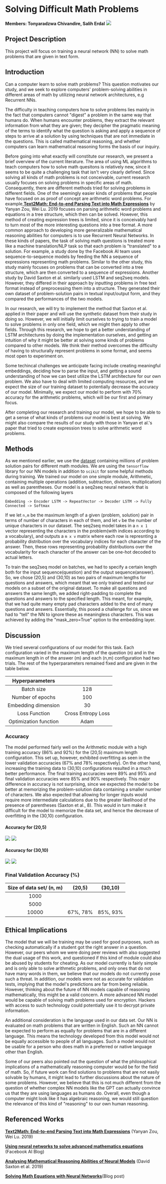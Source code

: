 # Solving Difficult Math Problems
**Members: Tonyaradzwa Chivandire, Salih Erdal**
![](mathematics.jpeg)

## Project Description

This project will focus on training a neural network (NN) to solve math problems that are given in text form. 

## Introduction

Can a computer learn to solve math problems? This question motivates our study, and we seek to explore computers' problem-solving abilities in different areas of math by utilizing neural network architectures, e.g Recurrent NNs. 

The difficulty in teaching computers how to solve problems lies mainly in the fact that computers cannot "digest" a problem in the same way that humans do. When humans encounter problems, they extract the relevant information from what they are given; they decipher the pragmatic meaning of the terms to identify what the question is asking and apply a sequence of steps to arrive at a solution by using techniques that are not immediate in the questions. This is called mathematical reasoning, and whether computers can learn mathematical reasoning forms the basis of our inquiry. 

Before going into what exactly will constitute our research, we present a brief overview of the current literature. The area of using ML algorithms to teach computers how to solve math quesitons is relatively new, since it seems to be quite a challenging task that isn't very clearly defined. Since solving all kinds of math problems is not conceivable, current research usually focuses on solving problems in specific areas of math. Consequently, there are different methods tried for solving problems in different fields. One of the seemingly easier kinds of problems that people have focused on as proof of concept are arithmetic word problems. For example,[**Text2Math: End-to-end Parsing Text into Math Expressions**](https://arxiv.org/abs/1910.06571) by Yanyan Zou, Wei Lu. 2019 focuses on parsing arithmetic word problems and equations in a tree structure, which then can be solved. However, this method of creating expression trees is limited, since it is conceivably hard to turn most of the more interesting questions into a tree format. A more common approach to developing more generalizable mathematical reasoning abilities for computers is to use Recurrent Neural Networks. In these kinds of papers, the task of solving math questions is treated more like a machine translation/NLP task so that each problem is "translated" to a solution. For example, a study done by the Facebook AI team uses sequence-to-sequence models by feeding the NN a sequence of expressions representing math problems. Similar to the other study, this study mainly focuses on problems that can be converted into a tree structure, which are then converted to a sequence of expressions. Another study by David Saxton et al. similarly used LSTM and seq2seq models. However, they differed in their approach by inputting problems in free text format instead of preprocessing them into a structure. They generated their own dataset of problem-solution pairs in textual input/output form, and they compared the performances of the two models. 

In our research, we will try to implement the method that Saxton et al. applied in their paper and will use the synthetic dataset from their study in doing so. However, we will initially limit ourselves to trying to train a model to solve problems in only one field, which we might then apply to other fields. Through this research, we hope to get a better understanding of LSTM architectures by doing the implementation ourselves, and getting an intuition of why it might be better at solving some kinds of problems compared to other models. We think their method overcomes the difficulty of having to structurally represent problems in some format, and seems most open to experiment on. 

Some techincal challenges we anticipate facing include creating meaningful embeddings, deciding how to parse the input, and getting a sound understanding of how we can best utilize the LSTM architecture for our own problem. We also have to deal with limited computing resources, and we expect the size of our training dataset to potentially decrease the accuracy of our model. Minimally, we expect our model to perform with 70% accuracy for the arithmetic problems, which will be our first and primary focus.

After completing our research and training our model, we hope to be able to get a sense of what kinds of problems our model is best at solving. We might also compare the results of our study with those in Yanyan et al.'s paper that tried to create expression trees to solve arithmetic word problems. 

## Methods

As we mentioned earlier, we use the [dataset](https://github.com/deepmind/mathematics_dataset) containing millions of problem solution pairs for different math modules. We are using the `tensorflow` library for our NN models in addition to `scikit` for some helpful methods during training. We trained our model on one simple module, Arithmetic, containing multiple operations (addition, subtraction, division, multiplication) as well as parentheses. Our model is a seq2seq neural network that is composed of the following layers

`Embedding -> Encoder LSTM -> RepeatVector -> Decoder LSTM -> Fully Connected -> Softmax` 

If we let `n,m` be the maximum length of a given (problem, solution) pair in terms of number of characters in each of them, and let `v` be the number of unique characters in our dataset. The seq2seq model takes in a `n x 1` vector representing the characters in the problem(with indices according to a vocabulary), and outputs a `m x v` matrix where each row is represnting a probability distribution over the vocabulary indices for each character of the answer. Then, these rows representing probability distributions over the vocabularity for each character of the answer can be one-hot decoded to actual letters. 

To train the seq2seq model on batches, we had to specify a certain length both for the input sequence(question) and the output sequence(answer). So, we chose (20,5) and (30,10) as two pairs of maximum lengths for questions and answers, which meant that we only trained and tested our models on a subset of the original dataset. To make all questions and answers the same length, we added right-padding to complete the questions and answers to the specified length. This meant, for example, that we had quite many empty pad characters added to the end of many questions and answers. Essentially, this posed a challenge for us, since we had to "tell" the NN to ignore these as meaningless characters. This was achieved by adding the "mask_zero=True" option to the embedding layer. 

## Discussion

We tried several configurations of our model for this task. Each configuration varied in the maximum length of the question (n) and in the maximum length in of the answer (m) and each (n,m) configuration had two trials. The rest of the hyperparameters remained fixed and are given in the table below. 

| Hyperparameters        |      |        
| :---:                  |:---: |
| Batch size             | 128  |         
| Number of epochs       | 100  |
| Embedding dimension    | 30   |
| Loss Function          | Cross Entropy Loss |
| Optimization function  | Adam |

### Accuracy

The model performed fairly well on the Arithmetic module with a high training accuracy (86% and 92%) for the (20,5) maximum length configuration. This set up, however, exhibited overfitting as seen in the lower validation accuracies (67% and 78% respectively). On the other hand, increasing the training data to (30,10) configurations resulted in a much better performance. The final training accuracies were 89% and 95% and final validation accuracies were 85% and 90% respectively. This major difference in accuracy is not surprising, since we expected the model to be better at memorizing the problem-solution data containing a smaller number of characters. We also expected that allowing for longer inputs would require more intermediate calculations due to the greater likelihood of the presence of parentheses (Saxton et al., 8). This would in turn make it difficult for the model to memorize the data set, and hence the decrease of overfitting in the (30,10) configuration.

#### Accuracy for (20,5)
![](images/acc/trial_0_acc.png)
![](images/acc/trial_1_acc.png)

#### Accuracy for (30,10)
![](images/acc/trial_2_acc.png)
![](images/acc/trial_3_acc.png)

### Final Validatiion Accuracy (%)
| Size of data set/ (n, m)   | (20,5)   | (30,10) |
| :---:                      | :---:    | :---:   |  
| 1000                       |          |         |
| 5000                       |          |         |
| 10000                      | 67%, 78% | 85%, 93%|

## Ethical Implications

The model that we will be training may be used for good purposes, such as checking automatically if a student got the right answer in a question. However, our peers whom we were doing peer reviews with also suggested the dual usage of this work, and questioned if this kind of module could also be abused by students for cheating. As our model currently is fairly simple and is only able to solve arithmetic problems, and only ones that do not have many words in them, we believe that our models do not currently pose such a threat. In addition, our models were not as accurate for validation tests, implying that the model's predictions are far from being reliable. However, thinking about the future of NN models capable of reasoning mathematically, this might be a valid concern. A more advanced NN model would be capable of solving math problems used for encryption. Hackers with access to such technology could potentially use it to decrypt private information.

An additional consideration is the language used in our data set. Our NN is evaluated on math problems that are written in English. Such an NN cannot be expected to perform as equally for problems that are in a different language. This means the technology developed from this model would not be equally accessible to people of all languages. Such a model would not be usable for a person who does math in a preferred or native language other than English.

Some of our peers also pointed out the question of what the philosophical implications of a mathematically reasoning computer would be for the field of math. So, if future work can find solutions to problems that are not easily solvable by humans, it might lead to further discussions about the nature of some problems. However, we believe that this is not much different from the question of whether complex NN models like the GPT can actually convince us that they are using languages as humans do. Overall, even though a computer might look like it has algebraic reasoning, we would still question the relevance of this kind of "reasoning" to our own human reasoning.

## Referenced Works

[**Text2Math: End-to-end Parsing Text into Math Expressions**](https://arxiv.org/abs/1910.06571)
(Yanyan Zou, Wei Lu. 2019)

[**Using neural networks to solve advanced mathematics equations**](https://ai.facebook.com/blog/using-neural-networks-to-solve-advanced-mathematics-equations/)
(Facebook AI Blog)

[**Analysing Mathematical Reasoning Abilities of Neural Models**](https://openreview.net/pdf?id=H1gR5iR5FX) (David Saxton et al. 2019)

[**Solving Math Equations with Neural Networks**](https://ai.plainenglish.io/solving-math-equations-with-neural-networks-f015351995e8)(Blog post)
